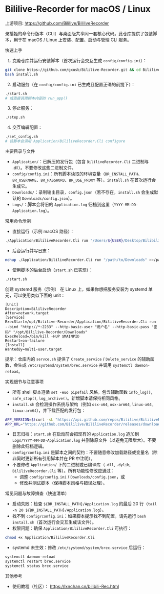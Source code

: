 # Bililive-Recorder for macOS / Linux

上游项目: https://github.com/Bililive/BililiveRecorder

录播姬的命令行版本（CLI）与桌面版共享同一套核心代码。此仓库提供了包装脚本，用于在 macOS / Linux 上安装、配置、启动与管理 CLI 服务。

快速上手
1. 克隆仓库并运行安装脚本（首次运行会交互生成 `config/config.ini`）：

```bash
git clone https://github.com/gxusb/Bililive-Recorder.git && cd Bililive-Recorder
bash install.sh
```

2. 启动服务（在 `config/config.ini` 已生成且配置正确的前提下）：

```bash
./start.sh
# 或直接调用脚本内部的 run_app()
```

3. 停止服务：

```bash
./stop.sh
```

4. 交互编辑配置：

```bash
./set_config.sh
# 该脚本会调用 Application/BililiveRecorder.Cli configure
```

主要目录与文件
- `Application/`：已解压的发行包（包含 `BililiveRecorder.Cli` 二进制与 .dll）。不要修改这些二进制文件。
- `config/config.ini`：所有脚本读取的环境变量（`BR_INSTALL_PATH`、`BR_USERNAME`、`BR_PASSWORD`、`BR_USE_PROXY` 等）。`install.sh` 在首次运行会生成它。
- `Downloads/`：录制输出目录，`config.json`（若不存在，`install.sh` 会生成默认的 `Downloads/config.json`）。
- `Logs/`：脚本会将旧的 `Application.log` 归档到这里（`YYYY-MM-DD-Application.log`）。

常用命令示例
- 直接运行（示例 macOS 路径）：

```bash
./Application/BililiveRecorder.Cli run "/Users/${USER}/Desktop/BilibiliLive"
```

- 后台运行并写日志：

```bash
nohup ./Application/BililiveRecorder.Cli run "/path/to/Downloads" >>/path/to/Application.log 2>&1 &
```

- 使用脚本的后台启动（`start.sh` 已实现）：

```bash
./start.sh
```

创建 systemd 服务（示例）
在 Linux 上，如果你想把服务安装为 systemd 单元，可以使用类似下面的 unit：

```service
[Unit]
Description=BililiveRecorder
After=network.target
[Service]
ExecStart=/opt/Bililive-Recorder/Application/BililiveRecorder.Cli run --bind "http://*:2233" --http-basic-user "用户名" --http-basic-pass "密码" "/opt/Bililive-Recorder/Downloads"
ExecReload=/bin/kill -HUP $MAINPID
Restart=on-failure
[Install]
WantedBy=multi-user.target
```

提示：仓库内的 `servce.sh` 提供了 `Create_service` / `Delete_service` 的辅助函数，会生成 `/etc/systemd/system/brec.service` 并调用 `systemctl daemon-reload`。

实现细节与注意事项
- 所有 shell 脚本遵循 `set -euo pipefail` 风格，包含辅助函数 `info_log()`, `safe_stop()`, `log_archive()`。新增脚本请保持相同风格。
- `install.sh` 会检测操作系统与架构（例如 `osx-x64`, `osx-arm64`, `linux-x64`, `linux-arm64`），并下载匹配的发行包：

```bash
APP_VERSION=$(curl -sL "https://api.github.com/repos/Bililive/BililiveRecorder/releases/latest" | grep '"tag_name"' | head -n1 | cut -d'"' -f4)
APP_URL="https://github.com/Bililive/BililiveRecorder/releases/download/${APP_VERSION}/BililiveRecorder-CLI-${SYSTEM_OS_VERSION}.zip"
```

- 日志归档：`start.sh` 在启动前会把现有的 `Application.log` 追加到 `Logs/YYYY-MM-DD-Application.log` 并删除原文件（以避免无限增大）。不要删除此归档逻辑。
- `config/config.ini` 是脚本之间的契约：不要随意修改加载路径或变量名（除非同时更新所有引用脚本并在 PR 中注明）。
- 不要修改 `Application/` 下的二进制或已编译库（`.dll`, `.dylib`, `BililiveRecorder.Cli` 等）。所有功能性修改应通过：
	- 调整 `config/config.ini` / `Downloads/config.json`，或
	- 修改并测试脚本（保持脚本风格与错误处理）。

常见问题与故障排查（快速清单）
- 启动失败：检查 `${BR_INSTALL_PATH}/Application.log` 的最后 20 行（`tail -n 20 ${BR_INSTALL_PATH}/Application.log`）。
- 找不到 `config/config.ini`：如果脚本提示找不到配置，请先运行 `bash install.sh`（首次运行会交互生成该文件）。
- 权限问题：确保 `Application/BililiveRecorder.Cli` 可执行：

```bash
chmod +x Application/BililiveRecorder.Cli
```

- systemd 未生效：修改 `/etc/systemd/system/brec.service` 后运行：

```bash
systemctl daemon-reload
systemctl restart brec.service
systemctl status brec.service
```

其他参考
- 使用教程（社区）： https://lxnchan.cn/bilibili-Rec.html
